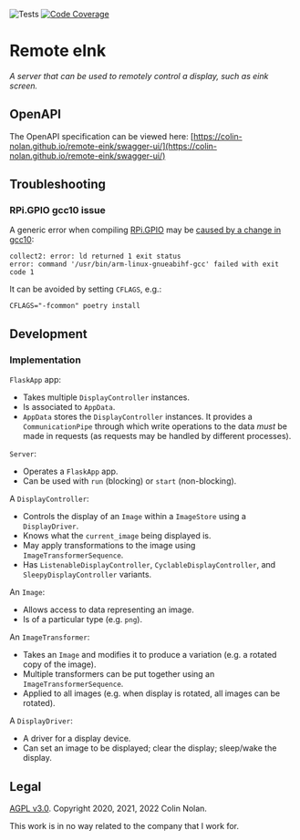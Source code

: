![Tests](https://github.com/colin-nolan/remote-eink/actions/workflows/main.yml/badge.svg)
[![Code Coverage](https://codecov.io/gh/colin-nolan/remote-eink/branch/master/graph/badge.svg)](https://codecov.io/gh/colin-nolan/remote-eink)

# Remote eInk
_A server that can be used to remotely control a display, such as eink screen._

## OpenAPI
The OpenAPI specification can be viewed here:
[https://colin-nolan.github.io/remote-eink/swagger-ui/](https://colin-nolan.github.io/remote-eink/swagger-ui/)


## Troubleshooting
### RPi.GPIO gcc10 issue
A generic error when compiling [RPi.GPIO](https://pypi.org/project/RPi.GPIO/) may be
[caused by a change in gcc10](https://forum.manjaro.org/t/pip-install-rpi-gpio-fail/25788/5):
``` 
collect2: error: ld returned 1 exit status
error: command '/usr/bin/arm-linux-gnueabihf-gcc' failed with exit code 1
```
It can be avoided by setting `CFLAGS`, e.g.:
```
CFLAGS="-fcommon" poetry install
```


## Development
### Implementation
`FlaskApp` app:
- Takes multiple `DisplayController` instances.
- Is associated to `AppData`.
- `AppData` stores the `DisplayController` instances. It provides a `CommunicationPipe` through which write operations
  to the data _must_ be made in requests (as requests may be handled by different processes). 

`Server`:
- Operates a `FlaskApp` app.
- Can be used with `run` (blocking) or `start` (non-blocking).

A `DisplayController`:
- Controls the display of an `Image` within a `ImageStore` using a `DisplayDriver`. 
- Knows what the `current_image` being displayed is.
- May apply transformations to the image using `ImageTransformerSequence`.
- Has `ListenableDisplayController`, `CyclableDisplayController`, and `SleepyDisplayController`
  variants.

An `Image`:
- Allows access to data representing an image.
- Is of a particular type (e.g. `png`).

An `ImageTransformer`:
- Takes an `Image` and modifies it to produce a variation (e.g. a rotated copy of the image).
- Multiple transformers can be put together using an `ImageTransformerSequence`.
- Applied to all images (e.g. when display is rotated, all images can be rotated).

A `DisplayDriver`:
- A driver for a display device.
- Can set an image to be displayed; clear the display; sleep/wake the display.


## Legal
[AGPL v3.0](LICENSE). Copyright 2020, 2021, 2022 Colin Nolan.

This work is in no way related to the company that I work for.

